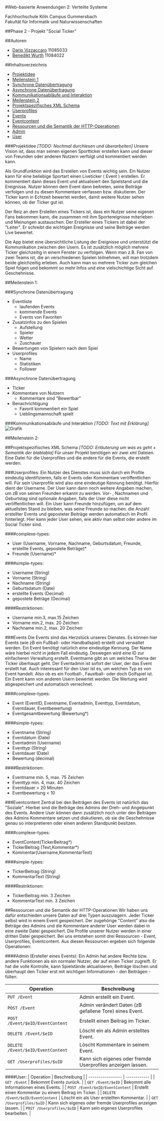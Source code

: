 #Web-basierte Anwendungen 2: Verteilte Systeme

Fachhochschule Köln Campus Gummersbach</br>
Fakultät für Informatik und Naturwissenschaften

##Phase 2 - Projekt "Social Ticker"

##Autoren
* [Dario Vizzaccaro](/dvizzacc) 11085033
* [Benedikt Wurth](/BenWur) 11084022

##Inhaltsverzeichnis

* [Projektidee](#idee)
* [Meilenstein 1](#ms1)
 * [Synchrone Datenübertragung](#sdaten)
 * [Asynchrone Datenübertragung](#adaten)
 * [Kommunikationsabläufe und Interaktion](#kui)
* [Meilenstein 2](#ms2) 
 * [Projektspezifisches XML Schema](#psxml)
 * [Userprofiles](#userp)
 * [Events](#events)
 * [Eventcontent](#eventc)
 * [Ressourcen und die Semantik der HTTP-Operationen](#rushttp)
  * [Admin](#admin)
  * [User](#user)

###<a id="idee"/>Projektidee
*[TODO: Nochmal durchlesen und überarbeiten]*
Unsere Vision ist, dass man seinen eigenen Sportticker erstellen kann und dieser von Freunden oder anderen Nutzern verfolgt und kommentiert werden kann.

Als Grundfunktion wird das Erstellen von Events wichtig sein. Ein Nutzer kann für eine beliebige Sportart einen Liveticker ( Event ) erstellen. Er kommentiert dann dieses Event und aktualisiert den Spielstand und die Ereignisse. Nutzer können dem Event dann beitreten, seine Beiträge verfolgen und zu diesen Kommentare verfassen bzw. diskutieren. Der Ticker kann in Echtzeit bewertet werden, damit weitere Nutzer sehen können, ob der Ticker gut ist.

Der Reiz an dem Erstellen eines Tickers ist, dass ein Nutzer seine eigenen Fans bekommen kann, die zusammen mit ihm Sportereignisse miterleben und Meinungen austauschen. Der Ersteller eines Tickers ist dabei der "Leiter". Er schreibt die wichtigen Ereignisse und seine Beiträge werden Live bewertet.

Die App bietet eine übersichtliche Listung der Ereignisse und unterstützt die Kommunikation zwischen den Usern. Es ist zusätzlich möglich mehrere Ticker gleichzeitig in einem Fenster zu verfolgen. Wenn man z.B. Fan von zwei Teams ist, die an verschiedenen Spielen teilnehmen, will man trotzdem beide gleichzeitig erleben. Auch kann man so mehrere Ticker zum gleichen Spiel folgen und bekommt so mehr Infos und eine vielschichtige Sicht auf Geschehnisse. 

<a id="ms1"/>##Meilenstein 1:

<a id="sdaten"/>###Synchrone Datenübertragung
-	Eventliste 
	* laufenden Events
	* kommende Events
	* Events von Favoriten
-	Zusatzinfos zu den Spielen 
	* Aufstellung
	* Spieler
	* Wetter
	* Zuschauer
-	Bewertungen von Spielern nach dem Spiel
-	Userprofiles	
	* Name
	* Statistiken
	* Follower
	
###<a id="adaten"/>Asynchrone Datenübertragung
-	Ticker
-	Kommentare von Nutzern
	* Kommentare sind "Bewertbar"
-	Benachrichtigung 
	* Favorit kommentiert ein Spiel
	* Lieblingsmannschaft spielt

###<a id="kui"/>Kommunikationsabläufe und Interaktion
*[TODO: Text mit Erklärung]*
![Grafik](http://i.imgur.com/xcjO0RS.png)

##<a id="ms2"/>Meilenstein 2:

##<a id="psxml"/>Projektspezifisches XML Schema
*[TODO: Erläuterung um was es geht + Semantik der blablabla]*
Für unser Projekt benötigen wir zwei xml Dateien. Eine Datei für die Userprofiles und die andere für die Events, die erstellt werden.


###<a id="userp"/>Userprofiles:
Ein Nutzer des Dienstes muss sich durch ein Profile eindeutig identifizieren, falls er Events oder Kommentare veröffentlichen will. Für sein Userprofile wird also eine eindeutige Kennung benötigt. Hierfür dient der Username.
Der User kann dann noch weitere Angaben machen, um zB von seinen Freunden erkannt zu werden. Vor- , Nachnamen und Geburtstag sind optionale Angaben, falls der User diese nicht veröffentlichen will. Ein User kann Freunde hinzufügen, um auf dem aktuellsten Stand zu bleiben, was seine Freunde so machen.
die Anzahl erstellter Events und geposteter Beiträge werden automatisch im Profil hinterlegt. Hier kann jeder User sehen, wie aktiv man selbst oder andere im Social Ticker sind.


####complexe-types:
- User (Username, Vorname, Nachname, Geburtsdatum, Freunde, erstellte Events, gepostete Beträge)*
- Freunde (Username)*

####simple-types:
- Username (String)
- Vorname (String)
- Nachname (String)
- Geburtsdatum (Date)
- erstellte Events (Decimal)
- gepostete Beträge (Decimal)

####Restriktionen:
- Username min.3, max.15 Zeichen
- Vorname min.2, max. 20 Zeichen
- Nachname min.2, max. 20 Zeichen


###<a id="events"/>Events
Die Events sind das Herzstück unseres Dienstes. Es können hier Events (wie zB ein Fußball- oder Handballspiel) erstellt und verwaltet werden. Ein Event benötigt natürlich eine eindeutige Kennung. Der Name wäre hierbei nicht in jedem Fall eindeutig. Deswegen wird eine ID zur einfacheren Verwaltung erstellt. Eventname gibt an um welches Thema der Ticker überhaupt geht. Der Eventadmin ist sofort der User, der das Event erstellt hat. Auch interessant für den User ist es, um welchen Typ es von Event handelt. Also ob es ein Football-, Faustball- oder doch Golfspiel ist. Ein Event kann von anderen Usern bewertet werden. Die Wertung wird abgespeichert und automatisch verrechnet.

 
####complexe-types:
- Event (EventID, Eventname, Eventadmin, Eventtyp, Eventdatum, Eventdauer, Eventbewertung)
- Eventgesamtbewertung (Bewertung*)

####simple-types:
- Eventname (String)
- Eventdatum (Date)
- Eventadmin (Username)
- Eventtyp (String)
- Eventdauer (Date)
- Bewertung (decimal)

####Restriktionen:
- Eventname min. 5, max. 75 Zeichen
- Eventtyp min. 4, max. 40 Zeichen
- Eventdauer > 20 Minuten
- Eventbewertung < 10

###<a id="eventc"/>Eventcontent
Zentral bei den Beiträgen des Events ist natürlich das "Soziale". Hierbei sind die Beiträge des Admins der Dreh- und Angelpunkt des Events. Andere User können dann zusätzlich noch unter den Beiträgen des Admins Kommentare setzen und diskutieren, ob sie die Geschehnisse genau so interpretieren oder einen anderen Standpunkt besitzen.

####complexe-types:
- EventContent(TickerBeitrag*)
- TickerBeitrag (Text,Kommentar*)
- Kommentar(Username,KommentarText)

####simple-types:
- TickerBeitrag (String)
- KommentarText (String)

####Restriktionen:
- TickerBeitrag min. 3 Zeichen
- KommentarText min. 3 Zeichen



##<a id="rushttp"/>Ressourcen und die Semantik der HTTP-Operationen
Wir haben uns dafür entschieden unsere Daten auf drei Typen auszulagern. Jeder Ticker selbst wird in einem Event gespeichert. Der zugehörige "Content" also die Beträge des Admins und die Kommentare anderer User werden dabei in eine zweite Datei gespeichert.
Die Profile unserer Nutzer werden in einer dritten Datei gespeichert.
Bei uns entstehen somit drei Ressourcen - Event, Userprofiles, Eventcontent. Aus diesen Ressourcen ergeben sich folgende Operationen:

####<a id="admin"/>Admin (Ersteller eines Events):
Ein Admin hat andere Rechte bzw. andere Funktionen als ein normaler Nutzer, der auf einen Ticker zugreift. Er hat die volle Kontrolle, kann Spielstände aktualisieren, Beiträge löschen und überhaupt den Ticker erst mit wichtigen Informationen - den Beiträgen - füllen.  

| Operation         | Beschreibung |
| ----------------- | ------------ |
| `PUT /Event`      | Admin erstellt ein Event. |
| `POST /Event`      | Admin verändert Daten (zB gefallene Tore) eines Event. |
| `POST /Event/$eID/EventContent`      | Erstellt einen Beitrag im Ticker. |
| `DELETE /Event/$eID`      | Löscht ein als Admin erstelltes Event. |
| `DELETE /Event/$eID/EventContent`      | Löscht Kommentare in seinem Event. |
| `GET /Userprofiles/$uID`      | Kann sich eigenes oder fremde Userprofiles anzeigen lassen. |

####<a id="user"/>User:
| Operation         | Beschreibung |
| ----------------- | ------------ |
| `GET /Event`      | Bekommt Events zurück. |
| `GET /Event/$eID`      | Bekommt alle Informationen eines Events. |
| `POST /Event/$eID/EventContent`      | Erstellt einen Kommentar zu einem Beitrag im Ticker. |
| `DELETE /Event/$eID/EventContent`      | Löscht ein als User erstellten Kommentar. |
| `GET /Userprofiles/$uID`      | Kann sich eigenes oder fremde Userprofiles anzeigen lassen. |
| `POST /Userprofiles/$uID`      | Kann sein eigenes Userprofiles bearbeiten. |


